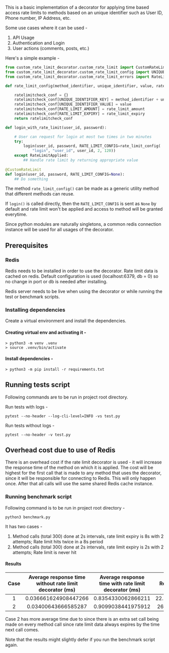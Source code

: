 This is a basic implementation of a decorator for applying time based access rate limits to methods based on an unique identifier such as User ID, Phone number, IP Address, etc. 

Some use cases where it can be used - 

1. API Usage
2. Authentication and Login
3. User actions (comments, posts, etc.)

Here's  a simple example -

```python
from custom_rate_limit_decorator.custom_rate_limit import CustomRateLimit
from custom_rate_limit_decorator.custom_rate_limit_config import UNIQUE_IDENTIFIER_KEY, UNIQUE_IDENTIFIER_VALUE, RATE_LIMIT_AMOUNT, RATE_LIMIT_EXPIRY
from custom_rate_limit_decorator.custom_rate_limit_errors import RateLimitApplied

def rate_limit_config(method_identifier, unique_identifier, value, rate_limit_amount, rate_limit_expiry):

    ratelimitcheck_conf = {}
    ratelimitcheck_conf[UNIQUE_IDENTIFIER_KEY] = method_identifier + unique_identifier
    ratelimitcheck_conf[UNIQUE_IDENTIFIER_VALUE] = value
    ratelimitcheck_conf[RATE_LIMIT_AMOUNT] = rate_limit_amount
    ratelimitcheck_conf[RATE_LIMIT_EXPIRY] = rate_limit_expiry
    return ratelimitcheck_conf

def login_with_rate_limit(user_id, password):

    # User can request for login at most two times in two minutes
    try:
        login(user_id, password, RATE_LIMIT_CONFIG=rate_limit_config(
            "login", "user_id", user_id, 2, 120))
    except RateLimitApplied:
        ## Handle rate limit by returning appropriate value
    
@CustomRateLimit
def login(user_id, password, RATE_LIMIT_CONFIG=None):
    ## Do something
```

The method `rate_limit_config()` can be made as a generic utility method that different methods can reuse.

If `login()` is called directly, then the `RATE_LIMIT_CONFIG` is sent as `None` by default and rate limit won't be applied and access to method will be granted everytime.

Since python modules are naturally singletons, a common redis connection instance will be used for all usages of the decorator.

## Prerequisites

### Redis

Redis needs to be installed in order to use the decorator. Rate limit data is cached on redis. Default configuration is used (localhost:6379, db = 0) so no change in port or db is needed after installing.

Redis server needs to be live when using the decorator or while running the test or benchmark scripts.

### Installing dependencies 

Create a virtual environment and install the dependencies.

#### Creating virtual env and activating it -

```
> python3 -m venv .venv
> source .venv/bin/activate
```
#### Install dependencies -
```
> python3 -m pip install -r requirements.txt
```

## Running tests script

Following commands are to be run in project root directory. 

Run tests with logs - 

```
pytest --no-header --log-cli-level=INFO -vs test.py
```

Run tests without logs - 

```
pytest --no-header -v test.py
```

## Overhead cost due to use of Redis

There is an overhead cost if the rate limit decorator is used - it will increase the response time of the method on which it is applied. The cost will be highest for the first call that is made to any method that uses the decorator, since it will be responsible for connecting to Redis. This will only happen once. After that all calls will use the same shared Redis cache instance.

### Running benchmark script

Following command is to be run in project root directory - 

```
python3 benchmark.py
```
It has two cases - 

1. Method calls (total 300) done at 2s intervals, rate limit expiry is 8s with 2 attempts; Rate limit hits twice in a 8s period
2. Method calls (total 300) done at 2s intervals, rate limit expiry is 2s with 2 attempts; Rate limit is never hit

#### Results 

| Case | Average response time without rate limit decorator (ms) | Average response time with rate limit decorator (ms) | Response time ratio |
| :---:| :---:| :---:| :---:| 
| 1 | 0.036661624908447266 | 0.8354330062866211 | 22.787669896598818 |
| 2 | 0.03400643666585287 | 0.9099038441975912 | 26.75681233933162 |

Case 2 has more average time due to since there is an extra set call being made on every method call since rate limit data always expires by the time next call comes. 

Note that the results might slightly defer if you run the benchmark script again.